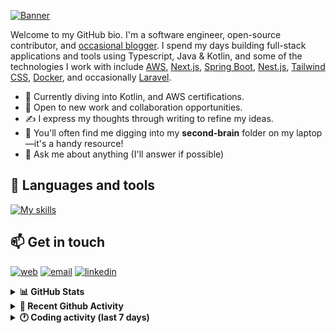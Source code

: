 [![Banner](https://raw.githubusercontent.com/wilfriedago/wilfriedago/main/assets/1.png)][website]

Welcome to my GitHub bio. I'm a software engineer, open-source contributor, and [occasional blogger][blog]. I spend my days building full-stack applications and tools using Typescript, Java & Kotlin, and some of the technologies I work with include [AWS](https://aws.amazon.com/fr/), [Next.js](https://nextjs.org/), [Spring Boot](https://spring.io/projects/spring-boot), [Nest.js](https://nestjs.com/), [Tailwind CSS](https://github.com/tailwindlabs/tailwindcss), [Docker](https://www.docker.com/), and occasionally [Laravel](https://laravel.com/).

- 🔭 Currently diving into Kotlin, and AWS certifications.
- 👯 Open to new work and collaboration opportunities.
- ✍️ I express my thoughts through writing to refine my ideas.
- 🧠 You'll often find me digging into my **second-brain** folder on my laptop—it's a handy resource!
- 💬 Ask me about anything (I'll answer if possible)

## 🎨 Languages and tools

[![My skills](https://skillicons.dev/icons?i=typescript,js,nodejs,nest,java,kotlin,spring,python,fastapi,django,aws,docker,vscode,idea,tailwind&perline=15)](https://wilfriedago.dev/about#skills)

## 📫 Get in touch
[![web](https://img.shields.io/badge/WEBSITE-12100E?logo=google-earth&color=282A36)][website]
[![email](https://img.shields.io/badge/MAIL-12100E?logo=mailgun&color=282A36)][mail]
[![linkedin](https://img.shields.io/badge/LINKEDIN-12100E?logo=linkedin&color=282A36)][linkedin]


<details>
  <summary><b>📊 GitHub Stats</b></summary>
	<br/>
	<p align="left">
		<img width="49.5%" src="https://github-readme-stats.vercel.app/api?username=wilfriedago&show_icons=true&count_private=true&title_color=10b981&icon_color=10b981&theme=react&hide_border=true" />
		<img width="49.5%" src="https://streak-stats.demolab.com/?user=wilfriedago&hide_border=true&theme=react&ring=10b981&fire=fff&currStreakNum=fff&sideLabels=10b981&currStreakLabel=10b981&sideNums=fff" />
	</p>
</details>

<details>
  <summary><b>📅 Recent Github Activity</b></summary>
	<br>

<!--RECENT_ACTIVITY:last_update-->
Last Updated: Friday, March 7th, 2025, 4:18:19 AM
<!--RECENT_ACTIVITY:last_update_end-->

<!--RECENT_ACTIVITY:start-->
1. ⭐ Starred [huggingface/agents-course](https://github.com/huggingface/agents-course)<br>
2. ⭐ Starred [PennyroyalTea/gibberlink](https://github.com/PennyroyalTea/gibberlink)<br>
3. ⭐ Starred [pentaho/pentaho-platform-plugin-common-ui](https://github.com/pentaho/pentaho-platform-plugin-common-ui)<br>
4. 🔱 Forked [wilfriedago/expo-ai-chatbot-lite](https://github.com/wilfriedago/expo-ai-chatbot-lite) from [expo-ai-chatbot/expo-ai-chatbot-lite](https://github.com/expo-ai-chatbot/expo-ai-chatbot-lite)<br>
5. ⭐ Starred [expo-ai-chatbot/expo-ai-chatbot-lite](https://github.com/expo-ai-chatbot/expo-ai-chatbot-lite)<br>
<!--RECENT_ACTIVITY:end-->
</details>

<details>
  <summary><b>🕐 Coding activity (last 7 days)</b></summary>
	<br>

<!--START_SECTION:waka-->

```python
Total Time: 21 hrs 36 mins

Java              14 hrs 11 mins  ████████████████░░░░░░░░░   63.92 %
TeX               1 hr 24 mins    █▓░░░░░░░░░░░░░░░░░░░░░░░   06.36 %
TypeScript        49 mins         █░░░░░░░░░░░░░░░░░░░░░░░░   03.70 %
Other             36 mins         ▓░░░░░░░░░░░░░░░░░░░░░░░░   02.72 %
```

<!--END_SECTION:waka-->
</details>

[website]: https://wilfriedago.dev
[linkedin]: https://linkedin.com/in/wilfriedago
[blog]: https://wilfriedago.dev/blog
[mail]: mailto:me@wilfriedago.dev
